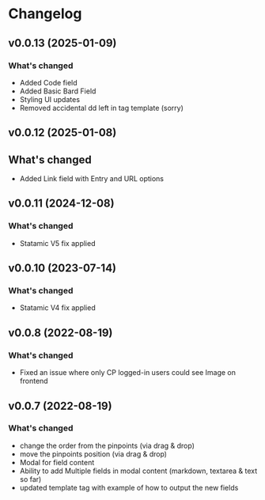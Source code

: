 # Changelog

## v0.0.13 (2025-01-09)
### What's changed
- Added Code field
- Added Basic Bard Field
- Styling UI updates
- Removed accidental dd left in tag template (sorry)

## v0.0.12 (2025-01-08)
## What's changed
- Added Link field with Entry and URL options

## v0.0.11 (2024-12-08)
### What's changed
- Statamic V5 fix applied

## v0.0.10 (2023-07-14)
### What's changed
- Statamic V4 fix applied

## v0.0.8 (2022-08-19)
### What's changed
- Fixed an issue where only CP logged-in users could see Image on frontend

## v0.0.7 (2022-08-19)
### What's changed
- change the order from the pinpoints (via drag & drop)
- move the pinpoints position (via drag & drop)
- Modal for field content
- Ability to add Multiple fields in modal content (markdown, textarea & text so far)
- updated template tag with example of how to output the new fields
